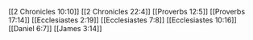 [[2 Chronicles 10:10]]
[[2 Chronicles 22:4]]
[[Proverbs 12:5]]
[[Proverbs 17:14]]
[[Ecclesiastes 2:19]]
[[Ecclesiastes 7:8]]
[[Ecclesiastes 10:16]]
[[Daniel 6:7]]
[[James 3:14]]
